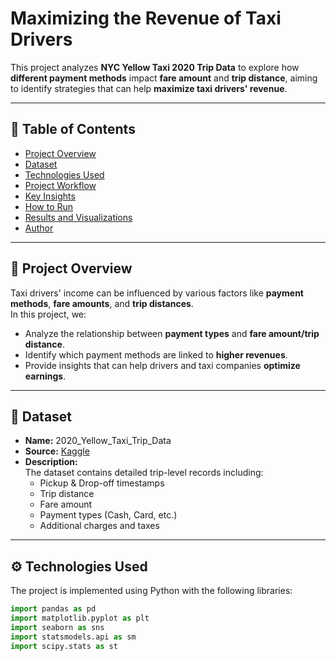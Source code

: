 # Maximizing the Revenue of Taxi Drivers

This project analyzes **NYC Yellow Taxi 2020 Trip Data** to explore how **different payment methods** impact **fare amount** and **trip distance**, aiming to identify strategies that can help **maximize taxi drivers' revenue**.

---

## 📑 Table of Contents
- [Project Overview](Project-Overview)
- [Dataset](#dataset)
- [Technologies Used](#technologies-used)
- [Project Workflow](#project-workflow)
- [Key Insights](#key-insights)
- [How to Run](#how-to-run)
- [Results and Visualizations](#results-and-visualizations)
- [Author](#author)

---

## 📌 Project Overview
Taxi drivers' income can be influenced by various factors like **payment methods**, **fare amounts**, and **trip distances**.  
In this project, we:
- Analyze the relationship between **payment types** and **fare amount/trip distance**.
- Identify which payment methods are linked to **higher revenues**.
- Provide insights that can help drivers and taxi companies **optimize earnings**.

---

## 📂 Dataset
- **Name:** 2020_Yellow_Taxi_Trip_Data  
- **Source:** [Kaggle](https://www.kaggle.com/)  
- **Description:**  
  The dataset contains detailed trip-level records including:
  - Pickup & Drop-off timestamps  
  - Trip distance  
  - Fare amount  
  - Payment types (Cash, Card, etc.)  
  - Additional charges and taxes  

---

## ⚙️ Technologies Used
The project is implemented using Python with the following libraries:

```python
import pandas as pd
import matplotlib.pyplot as plt
import seaborn as sns
import statsmodels.api as sm
import scipy.stats as st
